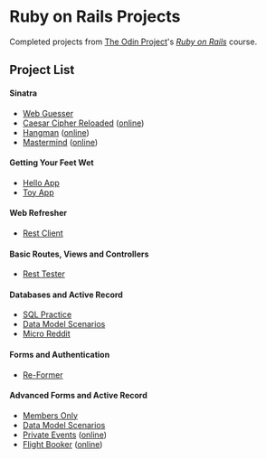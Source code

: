 # Ruby on Rails Projects

Completed projects from [The Odin Project](http://www.theodinproject.com/)'s *[Ruby on Rails](http://www.theodinproject.com/ruby-on-rails)* course.

## Project List

#### Sinatra
- [Web Guesser](project_sinatra/web_guesser)
- [Caesar Cipher Reloaded](project_sinatra/caesar_cipher_reloaded) ([online](https://odin-caesar-cipher.herokuapp.com/))
- [Hangman](project_sinatra/hangman) ([online](https://odin-hangman.herokuapp.com/))
- [Mastermind](project_sinatra/mastermind) ([online](https://odin-mastermind.herokuapp.com/))

#### Getting Your Feet Wet
- [Hello App](project_feet_wet/hello_app)
- [Toy App](project_feet_wet/toy_app)

#### Web Refresher
- [Rest Client](project_web_refresher/rest_client)

#### Basic Routes, Views and Controllers
- [Rest Tester](project_basic_rvc/rest_tester)

#### Databases and Active Record
- [SQL Practice](project_sql_database)
- [Data Model Scenarios](project_active_record/scenarios)
- [Micro Reddit](project_active_record/micro-reddit)

#### Forms and Authentication
- [Re-Former](project_forms/re-former)

#### Advanced Forms and Active Record
- [Members Only](project_authentication/members-only)
- [Data Model Scenarios](project_associations/scenarios)
- [Private Events](project_associations/private-events) ([online](https://odin-private-event.herokuapp.com/))
- [Flight Booker](project_adv_forms/flight-booker) ([online](https://odin-flight-searcher.herokuapp.com/))

